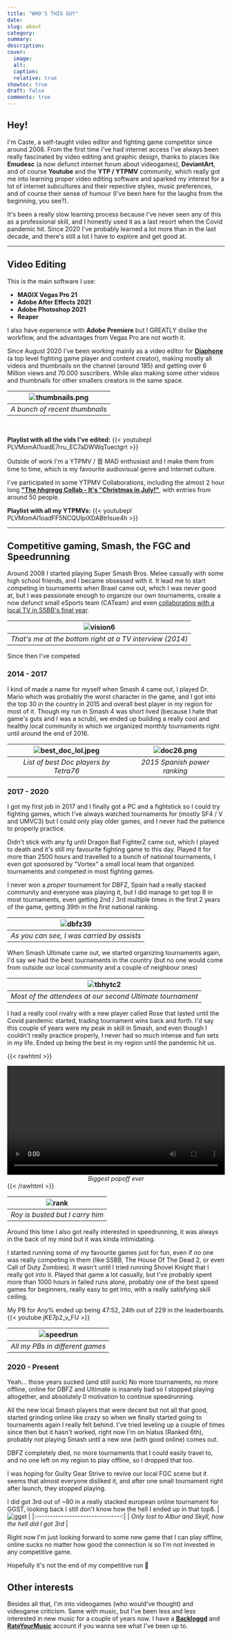 ```yaml
---
title: "WHO'S THIS GUY"
date:
slug: about
category:
summary:
description:
cover:
  image:
  alt:
  caption:
  relative: true
showtoc: true
draft: false
comments: true
---
```


## Hey!

I'm Caste, a self-taught video editor and fighting game competitor since around 2008. From the first time I've had internet access I've always been really fascinated by video editing and graphic design, thanks to places like **Emudesc** (a now defunct internet forum about videogames), **DeviantArt**, and of course **Youtube** and the **YTP / YTPMV** community, which really got me into learning proper video editing software and sparked my interest for a lot of internet subcultures and their repective styles, music preferences, and of course their sense of humour (I've been here for the laughs from the beginning, you see?).

It's been a really slow learning process because I've never seen any of this as a professional skill, and I honestly used it as a last resort when the Covid pandemic hit. Since 2020 I've probably learned a lot more than in the last decade, and there's still a lot I have to explore and get good at.

---

## Video Editing
This is the main software I use:
- **MAGIX Vegas Pro 21**
- **Adobe After Effects 2021**
- **Adobe Photoshop 2021**
- **Reaper**

I also have experience with **Adobe Premiere** but I GREATLY dislike the workflow, and the advantages from Vegas Pro are not worth it.

Since August 2020 I've been working mainly as a video editor for [**Diaphone**](https://www.youtube.com/@Diaphone) (a top level fighting game player and content creator), making mostly all videos and thumbnails on the channel (around 185) and getting over 6 Million views and 70.000 suscribers. While also making some other videos and thumbnails for other smallers creators in the same space.

| ![thumbnails.png](./static/images/thumbnails.png)|
|:--:|
| *A bunch of recent thumbnails* |

</br>

**Playlist with all the vids I've edited:**
{{< youtubepl PLVMomAI1oadE7rru_EC7aDWWqTuectgrt >}}

Outside of work I'm a YTPMV / 音 MAD enthusiast and I make them from time to time, which is my favourite audiovisual genre and internet culture.

I've participated in some YTPMV Collaborations, including the almost 2 hour long [**"The hhgregg Collab - It's "Christmas in July!"**](https://www.youtube.com/watch?v=K5zzrjKrCdc), with entries from around 50 people.

**Playlist with all my YTPMVs:**
{{< youtubepl PLVMomAI1oadFF5NCQUlpiXDABtrIsue4h >}}

---

## Competitive gaming, Smash, the FGC and Speedrunning

Around 2008 I started playing Super Smash Bros. Melee casually with some high school friends, and I became obsessed with it. It lead me to start competing in tournaments when Brawl came out, which I was never good at, but I was passionate enough to organize our own tournaments, create a now defunct small eSports team (CATeam) and even [collaborating with a local TV in SSBB's final year](https://www.youtube.com/watch?v=lnzwjSDVG_8).

| ![vision6](/gaming/thegamer/ELGAMER.jpg)|
|:--:|
| *That's me at the bottom right at a TV interview (2014)* |

Since then I've competed 

### 2014 - 2017
I kind of made a name for myself when Smash 4 came out, I played Dr. Mario which was probably the worst character in the game, and I got into the top 30 in the country in 2015 and overall best player in my region for most of it. Though my run in Smash 4 was short lived (because I hate that game's guts and I was a scrub), we ended up building a really cool and healthy local community in which we organized monthly tournaments right until around the end of 2016.

|![best_doc_lol.jpeg](/images/best_doc_lol.jpeg) | ![doc26.png](/images/doc26.png) |
|:-------------------------------:|:------------------------------------------------:|
| *List of best Doc players by Tetra76* | *2015 Spanish power ranking* |

### 2017 - 2020
I got my first job in 2017 and I finally got a PC and a fightstick so I could try fighting games, which I've always watched tournaments for (mostly SF4 / V and UMVC3) but I could only play older games, and I never had the patience to properly practice.

Didn't stick with any fg until Dragon Ball FighterZ came out, which I played to death and it's still my favourite fighting game to this day. Played it for more than 2500 hours and travelled to a bunch of national tournaments, I even got sponsored by "Vortex" a small local team that organized tournaments and competed in most fighting games.

I never won a _proper_ tournament for DBFZ, Spain had a really stacked community and everyone was playing it, but I did manage to get top 8 in most tournaments, even getting 2nd / 3rd multiple times in the first 2 years of the game, getting 39th in the first national ranking.

| ![dbfz39](/images/rankingdbfz.jpeg)|
|:--:|
| *As you can see, I was carried by assists* |

When Smash Ultimate came out, we started organizing tournaments again, I'd say we had the best tournaments in the country (but no one would come from outside our local community and a couple of neighbour ones)

| ![tbhytc2](/images/tbhytc2.jpeg) |
|:--:|
| *Most of the attendees at our second Ultimate tournament* |

I had a really cool rivalry with a new player called Rose that lasted until the Covid pandemic started, trading tournament wins back and forth. I'd say this couple of years were my peak in skill in Smash, and even though I couldn't really practice properly, I never had so much intense and fun sets in my life.
Ended up being the best in my region until the pandemic hit us.

{{< rawhtml >}}

<video width=100% controls>
    <source src="/video/popoff.webm" type="video/webm">
    Your browser does not support the video tag.  
</video>
<center><i>Biggest popoff ever</i></center>
{{< /rawhtml >}}

|![rank](/images/rankingult.jpeg) |
|:-------------------------------:|
| *Roy is busted but I carry him* |

Around this time I also got really interested in speedrunning, it was always in the back of my mind but it was kinda intimidating.

I started running some of my favourite games just for fun, even if no one was really competing in them (like SSBB, The House Of The Dead 2, or even Call of Duty Zombies). It wasn't until I tried running Shovel Knight that I really got into it.
Played that game a lot casually, but I've probably spent more than 1000 hours in failed runs alone, probably one of the best speed games for beginners, really easy to get into, with a really satisfying skill ceiling.

My PB for Any% ended up being 47:52, 24th out of 229 in the leaderboards.
{{< youtube jKE7p2_v_FU >}}

|![speedrun](/images/speedrun_profile.png) |
|:-------------------------------:|
| *All my PBs in different games* |

### 2020 - Present

Yeah... those years sucked (and still suck)
No more tournaments, no more offline, online for DBFZ and Ultimate is insanely bad so I stopped playing altogether, and absolutely 0 motivation to continue speedrunning.

All the new local Smash players that were decent but not all that good, started grinding online like crazy so when we finally started going to tournaments again I really felt behind. I've tried leveling up a couple of times since then but it hasn't worked, right now I'm on hiatus (Ranked 6th), probably not playing Smash until a new one (with good online) comes out.

DBFZ completely died, no more tournaments that I could easily travel to, and no one left on my region to play offline, so I dropped that too.

I was hoping for Guilty Gear Strive to revive our local FGC scene but it seems that almost everyone disliked it, and after one small tournament right after launch, they stopped playing.

I did got 3rd out of ~80 in a really stacked european online tournament for GGST, looking back I still don't know how the hell I ended up in that top8.
|![ggst](/images/ggst_top8.jpg) |
|:-------------------------------:|
| *Only lost to Albur and Skyll, how the hell did I got 3rd* |

Right now I'm just looking forward to some new game that I can play offline, online sucks no matter how good the connection is so I'm not invested in any competitive game.

Hopefully it's not the end of my competitive run 🥶

## Other interests

Besides all that, I'm into videogames (who would've thought) and videogame criticism. Same with music, but I've been less and less interested in new music for a couple of years now. I have a [**Backloggd**](https://www.backloggd.com/u/CasteHappy/) and [**RateYourMusic**](https://rateyourmusic.com/~CasteHappy) account if you wanna see what I've been up to.


[def]: TheDoorOfFate/static/images/thumbnails.png